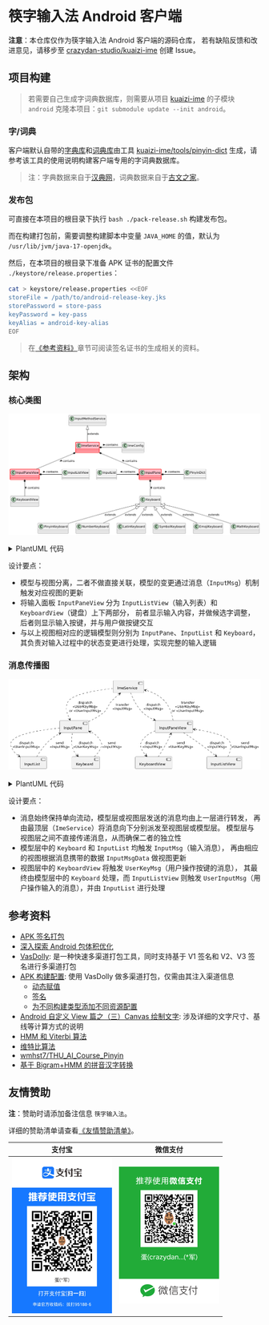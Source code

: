 筷字输入法 Android 客户端
===================================

**注意**：本仓库仅作为筷字输入法 Android 客户端的源码仓库，
若有缺陷反馈和改进意见，请移步至
[crazydan-studio/kuaizi-ime](https://github.com/crazydan-studio/kuaizi-ime/issues)
创建 Issue。

## 项目构建

> 若需要自己生成字词典数据库，则需要从项目
> [kuaizi-ime](https://github.com/crazydan-studio/kuaizi-ime?tab=readme-ov-file#%E9%A1%B9%E7%9B%AE%E5%85%8B%E9%9A%86)
> 的子模块 `android` 克隆本项目：`git submodule update --init android`。

### 字/词典

客户端默认自带的[字典库](./app/src/main/res/raw/pinyin_word_dict.db)和[词典库](./app/src/main/res/raw/pinyin_phrase_dict.db)由工具
[kuaizi-ime/tools/pinyin-dict](https://github.com/crazydan-studio/kuaizi-ime/blob/master/tools/pinyin-dict/README.md)
生成，请参考该工具的使用说明构建客户端专用的字词典数据库。

> 注：字典数据来自于[汉典网](https://www.zdic.net)，词典数据来自于[古文之家](https://www.cngwzj.com)。

### 发布包

可直接在本项目的根目录下执行 `bash ./pack-release.sh` 构建发布包。

而在构建打包前，需要调整构建脚本中变量 `JAVA_HOME` 的值，默认为
`/usr/lib/jvm/java-17-openjdk`。

然后，在本项目的根目录下准备 APK 证书的配置文件 `./keystore/release.properties`：

```bash
cat > keystore/release.properties <<EOF
storeFile = /path/to/android-release-key.jks
storePassword = store-pass
keyPassword = key-pass
keyAlias = android-key-alias
EOF
```

> 在[《参考资料》](#参考资料)章节可阅读签名证书的生成相关的资料。

## 架构

### 核心类图

![核心类图](./docs/img/class-diagram.png)

<details><summary>PlantUML 代码</summary>

```plantuml
@startuml
class "InputMethodService" as sys_ime_svc
class "ImeService" as ime_svc #pink ##[bold]red
class "ImeConfig" as ime_conf

class "InputPane" as input_pane #pink ##[bold]red
class "PinyinDict" as dict
class "InputList" as input_list
class "Keyboard" as keyboard
class "PinyinKeyboard" as pinyin_kb
class "NumberKeyboard" as number_kb
class "LatinKeyboard" as latin_kb
class "SymbolKeyboard" as symbol_kb
class "EmojiKeyboard" as emoji_kb
class "MathKeyboard" as math_kb

class "InputPaneView" as input_pane_view #pink ##[bold]red
class "KeyboardView" as keyboard_view
class "InputListView" as input_list_view

sys_ime_svc <|-down- ime_svc: extends

ime_svc *-right- ime_conf: contains >
ime_svc *-down- input_pane: contains >
ime_svc *-down- input_pane_view: contains >

input_pane_view *-right- input_list_view: contains >
input_pane_view *-down- keyboard_view: contains >

input_pane *-left- input_list: contains >
input_pane *-down- keyboard: contains >
input_pane *-right- dict: contains >

keyboard <|-down- pinyin_kb: extends
keyboard <|-down- number_kb: extends
keyboard <|-down- latin_kb: extends
keyboard <|-down- symbol_kb: extends
keyboard <|-down- emoji_kb: extends
keyboard <|-down- math_kb: extends

@enduml
```

</details>

设计要点：

- 模型与视图分离，二者不做直接关联，模型的变更通过消息（`InputMsg`）机制触发对应视图的更新
- 将输入面板 `InputPaneView` 分为 `InputListView`（输入列表）和 `KeyboardView`（键盘）上下两部分，
  前者显示输入内容，并做候选字调整，后者则显示输入按键，并与用户做按键交互
- 与以上视图相对应的逻辑模型则分别为 `InputPane`、`InputList` 和 `Keyboard`，
  其负责对输入过程中的状态变更进行处理，实现完整的输入逻辑

### 消息传播图

![消息传播图](./docs/img/message-transfer.png)

<details><summary>PlantUML 代码</summary>

```plantuml
@startuml
component [ImeService] as ime_svc

component [InputPane] as input_pane
component [InputList] as input_list
component [Keyboard] as keyboard

component [InputPaneView] as input_pane_view
component [KeyboardView] as keyboard_view
component [InputListView] as input_list_view

keyboard ..> input_pane: send\n<<InputMsg>>
input_list ..> input_pane: send\n<<InputMsg>>
input_pane ..> ime_svc: transfer\n<<InputMsg>>
ime_svc ..> input_pane_view: dispatch\n<<InputMsg>>
input_pane_view ..> keyboard_view: dispatch\n<<InputMsg>>
input_pane_view ..> input_list_view: dispatch\n<<InputMsg>>

keyboard_view ..> input_pane_view: send\n<<UserKeyMsg>>
input_list_view ..> input_pane_view: send\n<<UserInputMsg>>
input_pane_view ..> ime_svc: transfer\n<<UserKeyMsg>>\nor <<UserInputMsg>>
ime_svc ..> input_pane: dispatch\n<<UserKeyMsg>>\nor <<UserInputMsg>>
input_pane ..> keyboard: dispatch\n<<UserKeyMsg>>
input_pane ..> input_list: dispatch\n<<UserInputMsg>>

@enduml
```

</details>

设计要点：

- 消息始终保持单向流动，模型层或视图层发送的消息均由上一层进行转发，
  再由最顶层（`ImeService`）将消息向下分别派发至视图层或模型层。
  模型层与视图层之间不直接传递消息，从而确保二者的独立性
- 模型层中的 `Keyboard` 和 `InputList` 均触发 `InputMsg`（输入消息），
  再由相应的视图根据消息携带的数据 `InputMsgData` 做视图更新
- 视图层中的 `KeyboardView` 将触发 `UserKeyMsg`（用户操作按键的消息），
  其最终由模型层中的 `Keyboard` 处理，而 `InputListView` 则触发
  `UserInputMsg`（用户操作输入的消息），并由 `InputList` 进行处理

## 参考资料

- [APK 签名打包](https://developer.android.com/studio/publish/app-signing?hl=zh-cn)
- [深入探索 Android 包体积优化](https://juejin.cn/post/6844904103131234311)
- [VasDolly](https://github.com/Tencent/VasDolly): 是一种快速多渠道打包工具，同时支持基于 V1 签名和 V2、V3 签名进行多渠道打包
- [APK 构建配置](https://developer.android.com/build/gradle-tips): 使用 VasDolly 做多渠道打包，仅需由其注入渠道信息
  - [动态赋值](https://developer.android.com/build/gradle-tips#simplify-app-development)
  - [签名](https://developer.android.com/build/gradle-tips#remove-private-signing-information-from-your-project)
  - [为不同构建类型添加不同资源配置](https://stackoverflow.com/questions/24785270/how-to-change-app-name-per-gradle-build-type#answer-24786371)
- [Android 自定义 View 篇之（三）Canvas 绘制文字](https://www.cnblogs.com/andy-songwei/p/10968358.html):
  涉及详细的文字尺寸、基线等计算方式的说明
- [HMM 和 Viterbi 算法](https://lesley0416.github.io/2019/03/01/HMM_IM/)
- [维特比算法](https://zh.wikipedia.org/wiki/%E7%BB%B4%E7%89%B9%E6%AF%94%E7%AE%97%E6%B3%95)
- [wmhst7/THU_AI_Course_Pinyin](https://github.com/wmhst7/THU_AI_Course_Pinyin)
- [基于 Bigram+HMM 的拼音汉字转换](https://github.com/iseesaw/Pinyin2ChineseChars)

## 友情赞助

**注**：赞助时请添加备注信息 `筷字输入法`。

详细的赞助清单请查看[《友情赞助清单》](https://github.com/crazydan-studio/kuaizi-ime/blob/master/docs/donate/index.md)。

| 支付宝 | 微信支付 |
| -- | -- |
| <img src="https://github.com/crazydan-studio/kuaizi-ime/blob/master/docs/donate/alipay.jpg?raw=true" width="200px"/> | <img src="https://github.com/crazydan-studio/kuaizi-ime/blob/master/docs/donate/wechat.png?raw=true" width="200px"/> |
